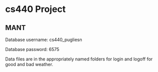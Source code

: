 # cs440 Project
## MANT
Database username: cs440_pugliesn

Database password: 6575

Data files are in the appropriately named folders for login and logoff for good and bad weather.
